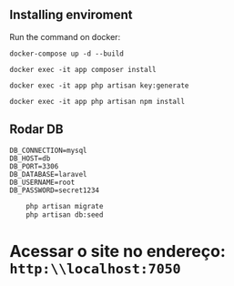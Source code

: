 ## Installing enviroment

Run the command on docker:

``docker-compose up -d --build``

``docker exec -it app composer install``

``docker exec -it app php artisan key:generate``

``docker exec -it app php artisan npm install``

## Rodar DB

```text
DB_CONNECTION=mysql
DB_HOST=db
DB_PORT=3306
DB_DATABASE=laravel
DB_USERNAME=root
DB_PASSWORD=secret1234
```

```bash
    php artisan migrate
    php artisan db:seed
```


# Acessar o site no endereço: ``http:\\localhost:7050``
